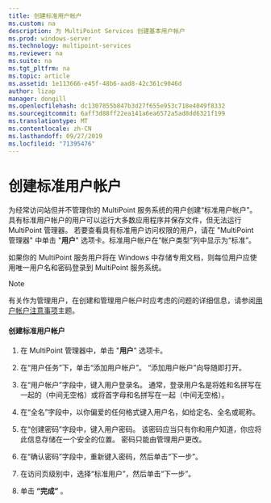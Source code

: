 ```yaml
---
title: 创建标准用户帐户
ms.custom: na
description: 为 MultiPoint Services 创建基本用户帐户
ms.prod: windows-server
ms.technology: multipoint-services
ms.reviewer: na
ms.suite: na
ms.tgt_pltfrm: na
ms.topic: article
ms.assetid: 1e113666-e45f-48b6-aad8-42c361c9046d
author: lizap
manager: dongill
ms.openlocfilehash: dc1307855b847b3d27f655e953c718e4049f8332
ms.sourcegitcommit: 6aff3d88ff22ea141a6ea6572a5ad8dd6321f199
ms.translationtype: MT
ms.contentlocale: zh-CN
ms.lasthandoff: 09/27/2019
ms.locfileid: "71395476"
---
```

# <a name="create-a-standard-user-account"></a>创建标准用户帐户
为经常访问站但并不管理你的 MultiPoint 服务系统的用户创建“标准用户帐户”。 具有标准用户帐户的用户可以运行大多数应用程序并保存文件，但无法运行 MultiPoint 管理器。 若要查看具有标准用户访问权限的用户，请在 "MultiPoint 管理器" 中单击 "**用户**" 选项卡。标准用户帐户在“帐户类型”列中显示为“标准”。  
  
如果你的 MultiPoint 服务用户将在 Windows 中存储专用文档，则每位用户应使用唯一用户名和密码登录到 MultiPoint 服务系统。  
  
> [!NOTE]  
> 有关作为管理用户，在创建和管理用户帐户时应考虑的问题的详细信息，请参阅[用户帐户注意事项](User-Account-Considerations.md)主题。  
  
#### <a name="to-create-a-standard-user-account"></a>创建标准用户帐户  
  
1.  在 MultiPoint 管理器中，单击 "**用户**" 选项卡。  
  
2.  在“用户任务”下，单击“添加用户帐户”。 “添加用户帐户”向导随即打开。  
  
3.  在“用户帐户”字段中，键入用户登录名。 通常，登录用户名是将姓和名拼写在一起的（中间无空格）或将首字母和名拼写在一起（中间无空格）。  
  
4.  在“全名”字段中，以你偏爱的任何格式键入用户名，如给定名、全名或昵称。  
  
5.  在“创建密码”字段中，键入用户密码。 该密码应当只有你和用户知道，你应将此信息存储在一个安全的位置。 密码只能由管理用户更改。  
  
6.  在“确认密码”字段中，重新键入密码，然后单击“下一步”。  
  
7.  在访问页级别中，选择“标准用户”，然后单击“下一步”。  
  
8.  单击 **“完成”** 。  